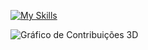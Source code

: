[![My Skills](https://skillicons.dev/icons?i=ts,react,nextjs,php,laravel,mysql,androidstudio,figma,tailwind)](https://www.linkedin.com/in/arthurharysson)

![Gráfico de Contribuições 3D](./profile-3d-contrib.svg)
